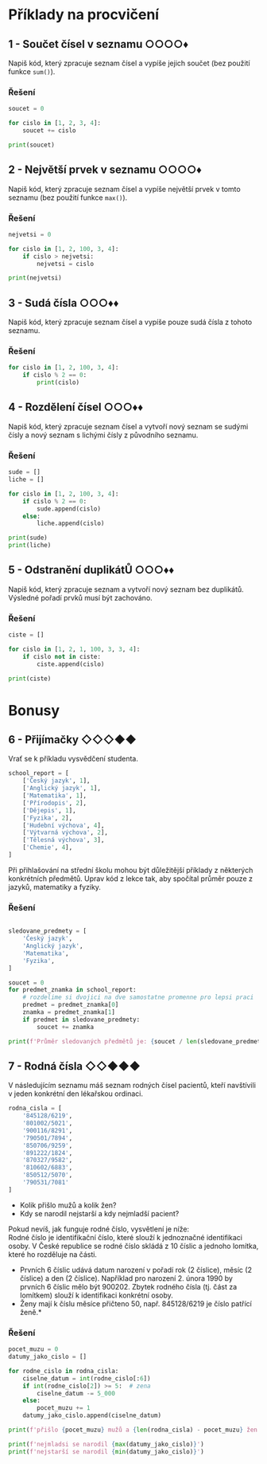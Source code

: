 # Příklady na procvičení

## 1 - Součet čísel v seznamu ○○○○♦

Napiš kód, který zpracuje seznam čísel a vypíše jejich součet (bez použití funkce `sum()`).

### Řešení

```python
soucet = 0

for cislo in [1, 2, 3, 4]:
    soucet += cislo

print(soucet)
```

## 2 - Největší prvek v seznamu ○○○○♦

Napiš kód, který zpracuje seznam čísel a vypíše největší prvek v tomto seznamu (bez použití funkce `max()`).

### Řešení

```python
nejvetsi = 0

for cislo in [1, 2, 100, 3, 4]:
    if cislo > nejvetsi:
        nejvetsi = cislo

print(nejvetsi)
```

## 3 - Sudá čísla ○○○♦♦

Napiš kód, který zpracuje seznam čísel a vypíše pouze sudá čísla z tohoto seznamu.

### Řešení

```python
for cislo in [1, 2, 100, 3, 4]:
    if cislo % 2 == 0:
        print(cislo)
```

## 4 - Rozdělení čísel ○○○♦♦

Napiš kód, který zpracuje seznam čísel a vytvoří nový seznam se sudými čísly a nový seznam s lichými čísly z původního
seznamu.

### Řešení

```python
sude = []
liche = []

for cislo in [1, 2, 100, 3, 4]:
    if cislo % 2 == 0:
        sude.append(cislo)
    else:
        liche.append(cislo)

print(sude)
print(liche)
```

## 5 - Odstranění duplikátŮ ○○○♦♦

Napiš kód, který zpracuje seznam a vytvoří nový seznam bez duplikátů. Výsledné pořadí prvků musí být zachováno.

### Řešení

```python
ciste = []

for cislo in [1, 2, 1, 100, 3, 3, 4]:
    if cislo not in ciste:
        ciste.append(cislo)

print(ciste)
```

# Bonusy

## 6 - Přijímačky ◇◇◇◆◆

Vrať se k příkladu vysvědčení studenta.

```python
school_report = [
    ['Český jazyk', 1],
    ['Anglický jazyk', 1],
    ['Matematika', 1],
    ['Přírodopis', 2],
    ['Dějepis', 1],
    ['Fyzika', 2],
    ['Hudební výchova', 4],
    ['Výtvarná výchova', 2],
    ['Tělesná výchova', 3],
    ['Chemie', 4],
]
```

Při přihlašování na střední školu mohou být důležitější příklady z některých konkrétních předmětů. Uprav kód z lekce
tak, aby spočítal průměr pouze z jazyků, matematiky a fyziky.

### Řešení

```python

sledovane_predmety = [
    'Český jazyk',
    'Anglický jazyk',
    'Matematika',
    'Fyzika',
]

soucet = 0
for predmet_znamka in school_report:
    # rozdelime si dvojici na dve samostatne promenne pro lepsi praci
    predmet = predmet_znamka[0]
    znamka = predmet_znamka[1]
    if predmet in sledovane_predmety:
        soucet += znamka

print(f'Průměr sledovaných předmětů je: {soucet / len(sledovane_predmety)}')
```

## 7 - Rodná čísla ◇◇◆◆◆

V následujícím seznamu máš seznam rodných čísel pacientů, kteří navštívili v jeden konkrétní den lékařskou ordinaci.

```python
rodna_cisla = [
    '845128/6219',
    '801002/5021',
    '900116/8291',
    '790501/7894',
    '850706/9259',
    '891222/1824',
    '870327/9582',
    '810602/6883',
    '850512/5070',
    '790531/7081'
]
```

- Kolik přišlo mužů a kolik žen?
- Kdy se narodil nejstarší a kdy nejmladší pacient?


Pokud nevíš, jak funguje rodné číslo, vysvětlení je níže:  
Rodné číslo je identifikační číslo, které slouží k jednoznačné identifikaci osoby. V České republice se rodné číslo
skládá z 10 číslic a jednoho lomítka, které ho rozděluje na části.
- Prvních 6 číslic udává datum narození v pořadí rok (2 číslice), měsíc (2 číslice) a den (2 číslice). Například pro
narození 2. února 1990 by prvních 6 číslic mělo být 900202. Zbytek rodného čísla (tj. část za lomítkem) slouží k
identifikaci konkrétní osoby.
- Ženy mají k číslu měsíce přičteno 50, např. 845128/6219 je číslo patřící ženě.*

### Řešení

```python
pocet_muzu = 0
datumy_jako_cislo = []

for rodne_cislo in rodna_cisla:
    ciselne_datum = int(rodne_cislo[:6])
    if int(rodne_cislo[2]) >= 5:  # zena
        ciselne_datum -= 5_000
    else:
        pocet_muzu += 1
    datumy_jako_cislo.append(ciselne_datum)

print(f'přišlo {pocet_muzu} mužů a {len(rodna_cisla) - pocet_muzu} žen')

print(f'nejmladsi se narodil {max(datumy_jako_cislo)}')
print(f'nejstarší se narodil {min(datumy_jako_cislo)}')
```

